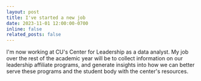 ```yaml
---
layout: post
title: I've started a new job
date: 2023-11-01 12:00:00-0700
inline: false
related_posts: false
---
```


I'm now working at CU's Center for Leadership as a data analyst. My job over the rest of the academic year will be to collect information on our leadership affiliate programs, and generate insights into how we can better serve these programs and the student body with the center's resources.